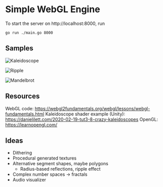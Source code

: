 # Simple WebGL Engine

To start the server on http://localhost:8000, run 
```
go run ./main.go 8000
```

## Samples
![Kaleidoscope](examples/kaleidoscope.gif)

![Ripple](examples/ripple.gif)

![Mandelbrot](examples/mandel_crack.gif)

## Resources
WebGL code: https://webgl2fundamentals.org/webgl/lessons/webgl-fundamentals.html 
Kaleidoscope shader example (Unity): https://danielilett.com/2020-02-19-tut3-8-crazy-kaleidoscopes
OpenGL: https://learnopengl.com/


## Ideas
- Dithering
- Procedural generated textures
- Alternative segment shapes, maybe polygons
  - Radius-based reflections, ripple effect
- Complex number spaces -> fractals
- Audio visualizer

